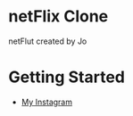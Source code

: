 # netFlix Clone
netFlut
created by Jo

# Getting Started
- [My Instagram](https://instagram.com/nathan.7pg)